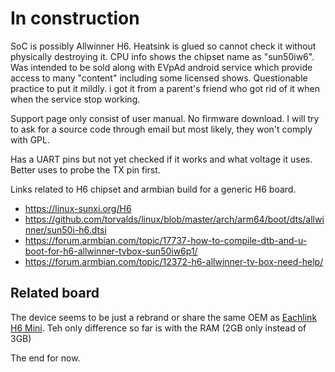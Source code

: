 # In construction

SoC is possibly Allwinner H6. Heatsink is glued so cannot check it without physically destroying it. CPU info shows the chipset name as "sun50iw6". Was intended to be sold along with EVpAd android service which provide access to many "content" including some licensed shows. Questionable practice to put it mildly. i got it from a parent's friend who got rid of it when when the service stop working.

Support page only consist of user manual. No firmware download. I will try to ask for a source code through email but most likely, they won't comply with GPL.

Has a UART pins but not yet checked if it works and what voltage it uses. Better uses to probe the TX pin first.

Links related to H6 chipset and armbian build for a generic H6 board.
* https://linux-sunxi.org/H6
* https://github.com/torvalds/linux/blob/master/arch/arm64/boot/dts/allwinner/sun50i-h6.dtsi
* https://forum.armbian.com/topic/17737-how-to-compile-dtb-and-u-boot-for-h6-allwinner-tvbox-sun50iw6p1/
* https://forum.armbian.com/topic/12372-h6-allwinner-tv-box-need-help/

## Related board
The device seems to be just a rebrand or share the same OEM as [Eachlink H6 Mini](https://linux-sunxi.org/Eachlink_H6_Mini). Teh only difference so far is with the RAM (2GB only instead of 3GB)

The end for now.